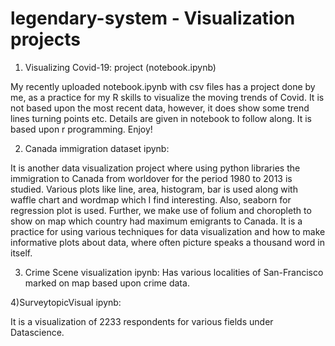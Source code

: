 # legendary-system - Visualization projects

1) Visualizing Covid-19: project (notebook.ipynb)

My recently uploaded notebook.ipynb with csv files has a project done by me, as a practice for my R skills to visualize the moving trends of Covid. It is not based upon the most recent data, however, it does show some trend lines turning points etc. Details are given in notebook to follow along. It is based upon r programming. Enjoy!

2) Canada immigration dataset ipynb: 

It is another data visualization project where using python libraries the immigration to Canada from worldover for the period 1980 to 2013 is studied. Various plots like line, area, histogram, bar is used along with waffle chart and wordmap which I find interesting. Also, seaborn for regression plot is used. Further, we make use of folium and choropleth to show on map which country had maximum emigrants to Canada. It is a practice for using various techniques for data visualization and how to make informative plots about data, where often picture speaks a thousand word in itself.

3) Crime Scene visualization ipynb:
Has various localities of San-Francisco marked on map based upon crime data.

4)SurveytopicVisual ipynb:

It is a visualization of 2233 respondents for various fields under Datascience.
